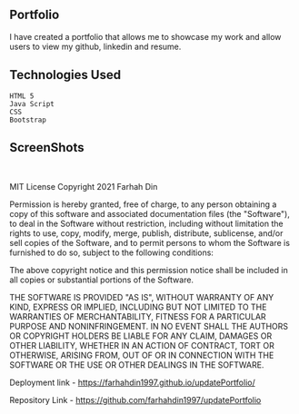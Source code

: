 ## Portfolio

I have created a portfolio that allows me to showcase my work and allow users to view my github, linkedin and resume.

## Technologies Used

```
HTML 5
Java Script
CSS
Bootstrap

```

## ScreenShots

<br>



MIT License Copyright 2021 Farhah Din

Permission is hereby granted, free of charge, to any person obtaining a copy of this software and associated documentation files (the "Software"), to deal in the Software without restriction, including without limitation the rights to use, copy, modify, merge, publish, distribute, sublicense, and/or sell copies of the Software, and to permit persons to whom the Software is furnished to do so, subject to the following conditions:

The above copyright notice and this permission notice shall be included in all copies or substantial portions of the Software.

THE SOFTWARE IS PROVIDED "AS IS", WITHOUT WARRANTY OF ANY KIND, EXPRESS OR IMPLIED, INCLUDING BUT NOT LIMITED TO THE WARRANTIES OF MERCHANTABILITY, FITNESS FOR A PARTICULAR PURPOSE AND NONINFRINGEMENT. IN NO EVENT SHALL THE AUTHORS OR COPYRIGHT HOLDERS BE LIABLE FOR ANY CLAIM, DAMAGES OR OTHER LIABILITY, WHETHER IN AN ACTION OF CONTRACT, TORT OR OTHERWISE, ARISING FROM, OUT OF OR IN CONNECTION WITH THE SOFTWARE OR THE USE OR OTHER DEALINGS IN THE SOFTWARE. 

Deployment link - https://farhahdin1997.github.io/updatePortfolio/

Repository Link - https://github.com/farhahdin1997/updatePortfolio
